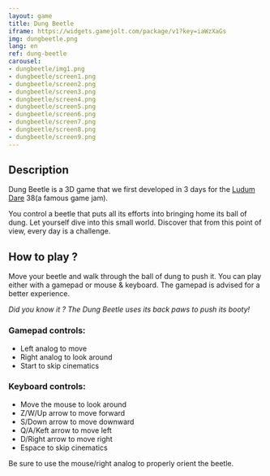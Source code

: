 ```yaml
---
layout: game
title: Dung Beetle
iframe: https://widgets.gamejolt.com/package/v1?key=iaWzXaGs
img: dungbeetle.png
lang: en
ref: dung-beetle
carousel:
- dungbeetle/img1.png
- dungbeetle/screen1.png
- dungbeetle/screen2.png
- dungbeetle/screen3.png
- dungbeetle/screen4.png
- dungbeetle/screen5.png
- dungbeetle/screen6.png
- dungbeetle/screen7.png
- dungbeetle/screen8.png
- dungbeetle/screen9.png
---
```


## Description

Dung Beetle is a 3D game that we first developed in 3 days for the [Ludum Dare](http://ldjam.com/) 38(a famous game jam). 

You control a beetle that puts all its efforts into bringing home its ball of dung.
Let yourself dive into this small world. Discover that from this point of view, every day is a challenge.

<div id="carousel"></div>


## How to play ?

Move your beetle and walk through the ball of dung to push it.
You can play either with a gamepad or mouse & keyboard. The gamepad is advised for a better experience.

<i> Did you know it ? The Dung Beetle uses its back paws to push its booty!</i>

### Gamepad controls:
- Left analog to move
- Right analog to look around
- Start to skip cinematics

### Keyboard controls:
- Move the mouse to look around
- Z/W/Up arrow to move forward
- S/Down arrow to move downward
- Q/A/Keft arrow to move left
- D/Right arrow to move right
- Espace to skip cinematics

Be sure to use the mouse/right analog to properly orient the beetle.